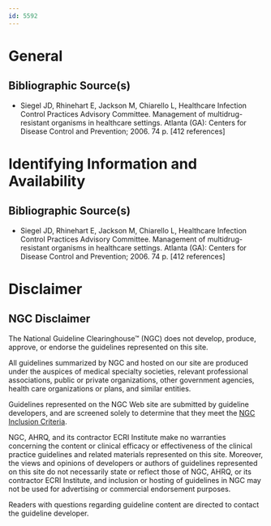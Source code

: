 ```yaml
---
id: 5592
---
```


# General

## Bibliographic Source(s)

- Siegel JD, Rhinehart E, Jackson M, Chiarello L, Healthcare Infection Control Practices Advisory Committee. Management of multidrug-resistant organisms in healthcare settings. Atlanta (GA): Centers for Disease Control and Prevention; 2006. 74 p. [412 references]

# Identifying Information and Availability

## Bibliographic Source(s)

- Siegel JD, Rhinehart E, Jackson M, Chiarello L, Healthcare Infection Control Practices Advisory Committee. Management of multidrug-resistant organisms in healthcare settings. Atlanta (GA): Centers for Disease Control and Prevention; 2006. 74 p. [412 references]

# Disclaimer

## NGC Disclaimer

The National Guideline Clearinghouse™ (NGC) does not develop, produce, approve, or endorse the guidelines represented on this site.

All guidelines summarized by NGC and hosted on our site are produced under the auspices of medical specialty societies, relevant professional associations, public or private organizations, other government agencies, health care organizations or plans, and similar entities.

Guidelines represented on the NGC Web site are submitted by guideline developers, and are screened solely to determine that they meet the [NGC Inclusion Criteria](/help-and-about/summaries/inclusion-criteria).

NGC, AHRQ, and its contractor ECRI Institute make no warranties concerning the content or clinical efficacy or effectiveness of the clinical practice guidelines and related materials represented on this site. Moreover, the views and opinions of developers or authors of guidelines represented on this site do not necessarily state or reflect those of NGC, AHRQ, or its contractor ECRI Institute, and inclusion or hosting of guidelines in NGC may not be used for advertising or commercial endorsement purposes.

Readers with questions regarding guideline content are directed to contact the guideline developer.

